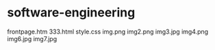 # software-engineering
frontpage.htm
333.html
style.css
img.png
img2.png
img3.jpg
img4.png
img6.jpg
img7.jpg
